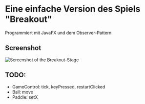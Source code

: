 # Eine einfache Version des Spiels "Breakout"
Programmiert mit JavaFX und dem Observer-Pattern
## Screenshot
![Screenshot of the Breakout-Stage](https://github.com/hrwagner/breakoutBluej/blob/main/screenshot.png)

## TODO:
+ GameControl: tick, keyPressed, restartClicked 
+ Ball: move
+ Paddle: setX


